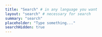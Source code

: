```yaml
---
title: "Search" # in any language you want
layout: "search" # necessary for search
summary: "search"
placeholder: "Type something..."
searchHidden: true
---
```

